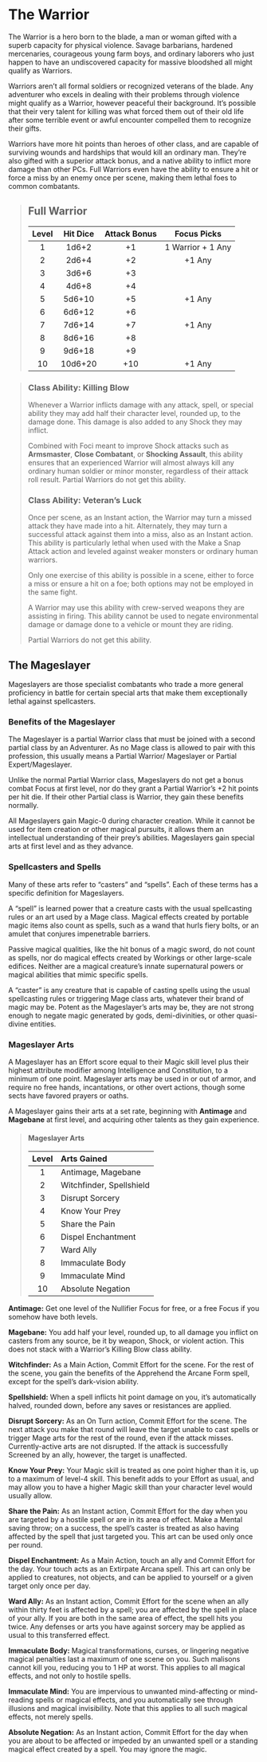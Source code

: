 # The Warrior

The Warrior is a hero born to the blade, a man or woman gifted
with a superb capacity for physical violence. Savage barbarians,
hardened mercenaries, courageous young farm boys, and ordinary
laborers who just happen to have an undiscovered capacity for
massive bloodshed all might qualify as Warriors.

Warriors aren’t all formal soldiers or recognized veterans of the
blade. Any adventurer who excels in dealing with their problems
through violence might qualify as a Warrior, however peaceful their
background. It’s possible that their very talent for killing was what
forced them out of their old life after some terrible event or awful
encounter compelled them to recognize their gifts.

Warriors have more hit points than heroes of other class, and
are capable of surviving wounds and hardships that would kill an
ordinary man. They’re also gifted with a superior attack bonus, and
a native ability to inflict more damage than other PCs. Full Warriors
even have the ability to ensure a hit or force a miss by an enemy
once per scene, making them lethal foes to common combatants.

<blockquote class="table">

## Full Warrior

| Level | Hit Dice | Attack Bonus |    Focus Picks    |
| :---: | :------: | :----------: | :---------------: |
|   1   |  1d6+2   |      +1      | 1 Warrior + 1 Any |
|   2   |  2d6+4   |      +2      |      +1 Any       |
|   3   |  3d6+6   |      +3      |                   |
|   4   |  4d6+8   |      +4      |                   |
|   5   |  5d6+10  |      +5      |      +1 Any       |
|   6   |  6d6+12  |      +6      |                   |
|   7   |  7d6+14  |      +7      |      +1 Any       |
|   8   |  8d6+16  |      +8      |                   |
|   9   |  9d6+18  |      +9      |                   |
|  10   | 10d6+20  |     +10      |      +1 Any       |

</blockquote><blockquote>

### Class Ability: Killing Blow
Whenever a Warrior inflicts damage with any attack, spell, or
special ability they may add half their character level, rounded
up, to the damage done. This damage is also added to any Shock
they may inflict.

Combined with Foci meant to improve Shock attacks such as
**Armsmaster**, **Close Combatant**, or **Shocking Assault**, this ability ensures that an experienced Warrior will almost always kill
any ordinary human soldier or minor monster, regardless of their
attack roll result.
Partial Warriors do not get this ability.

### Class Ability: Veteran’s Luck
Once per scene, as an Instant action, the Warrior may turn a missed
attack they have made into a hit. Alternately, they may turn a successful attack against them into a miss, also as an Instant action.
This ability is particularly lethal when used with the Make a Snap
Attack action and leveled against weaker monsters or ordinary
human warriors.

Only one exercise of this ability is possible in a scene, either
to force a miss or ensure a hit on a foe; both options may not be
employed in the same fight.

A Warrior may use this ability with crew-served weapons they
are assisting in firing. This ability cannot be used to negate environmental damage or damage done to a vehicle or mount they
are riding.

Partial Warriors do not get this ability.

</blockquote>

## The Mageslayer

Mageslayers are those specialist combatants who trade a more
general proficiency in battle for certain special arts that make them
exceptionally lethal against spellcasters.

### Benefits of the Mageslayer

The Mageslayer is a partial Warrior class that must be joined with a
second partial class by an Adventurer. As no Mage class is allowed
to pair with this profession, this usually means a Partial Warrior/
Mageslayer or Partial Expert/Mageslayer.

Unlike the normal Partial Warrior class, Mageslayers do not
get a bonus combat Focus at first level, nor do they grant a Partial
Warrior’s +2 hit points per hit die. If their other Partial class is Warrior, they gain these benefits normally.

All Mageslayers gain Magic-0 during character creation. While
it cannot be used for item creation or other magical pursuits, it
allows them an intellectual understanding of their prey’s abilities.
Mageslayers gain special arts at first level and as they advance.

### Spellcasters and Spells

Many of these arts refer to “casters” and “spells”. Each of these
terms has a specific definition for Mageslayers.

A “spell” is learned power that a creature casts with the usual
spellcasting rules or an art used by a Mage class. Magical effects
created by portable magic items also count as spells, such as a
wand that hurls fiery bolts, or an amulet that conjures impenetrable
barriers.

Passive magical qualities, like the hit bonus of a magic sword, do
not count as spells, nor do magical effects created by Workings or
other large-scale edifices. Neither are a magical creature’s innate
supernatural powers or magical abilities that mimic specific spells.

A “caster” is any creature that is capable of casting spells using
the usual spellcasting rules or triggering Mage class arts, whatever
their brand of magic may be.
Potent as the Mageslayer’s arts may be, they are not strong
enough to negate magic generated by gods, demi-divinities, or
other quasi-divine entities.

### Mageslayer Arts

A Mageslayer has an Effort score equal to their Magic skill level
plus their highest attribute modifier among Intelligence and Constitution, to a minimum of one point. Mageslayer arts may be used
in or out of armor, and require no free hands, incantations, or other
overt actions, though some sects have favored prayers or oaths.

A Mageslayer gains their arts at a set rate, beginning with **Antimage** and **Magebane** at first level, and acquiring other talents
as they gain experience.

<blockquote class="table">

#### Mageslayer Arts

| Level | Arts Gained              |
| :---: | :----------------------- |
|   1   | Antimage, Magebane       |
|   2   | Witchfinder, Spellshield |
|   3   | Disrupt Sorcery          |
|   4   | Know Your Prey           |
|   5   | Share the Pain           |
|   6   | Dispel Enchantment       |
|   7   | Ward Ally                |
|   8   | Immaculate Body          |
|   9   | Immaculate Mind          |
|  10   | Absolute Negation        |

</blockquote>

**Antimage:** Get one level of the Nullifier Focus for free, or a free Focus if you somehow have both levels.

**Magebane:** You add half your level, rounded up, to all damage you inflict on casters from any source, be it by weapon, Shock, or violent action. This does not stack with a Warrior’s Killing Blow class ability.

**Witchfinder:** As a Main Action, Commit Effort for the scene. For the rest of the scene, you gain the benefits of the Apprehend the Arcane Form spell, except for the spell’s dark-vision ability.

**Spellshield:** When a spell inflicts hit point damage on you, it’s automatically halved, rounded down, before any saves or resistances are applied.

**Disrupt Sorcery:** As an On Turn action, Commit Effort for the scene. The next attack you make that round will leave the target unable to cast spells or trigger Mage arts for the rest of the round, even if the attack misses. Currently-active arts are not disrupted. If the attack is successfully Screened by an ally, however, the target is unaffected.

**Know Your Prey:** Your Magic skill is treated as one point higher than it is, up to a maximum of level-4 skill. This benefit adds to your Effort as usual, and may allow you to have a higher Magic skill than your character level would usually allow.

**Share the Pain:** As an Instant action, Commit Effort for the day when you are targeted by a hostile spell or are in its area of effect. Make a Mental saving throw; on a success, the spell’s caster is treated as also having affected by the spell that just targeted you. This art can be used only once per round.

**Dispel Enchantment:** As a Main Action, touch an ally and Commit Effort for the day. Your touch acts as an Extirpate Arcana spell. This art can only be applied to creatures, not objects, and can be applied to yourself or a given target only once per day.

**Ward Ally:** As an Instant action, Commit Effort for the scene when an ally within thirty feet is affected by a spell; you are affected by the spell in place of your ally. If you are both in the same area of effect, the spell hits you twice. Any defenses or arts you have against sorcery may be applied as usual to this transferred effect.

**Immaculate Body:** Magical transformations, curses, or lingering negative magical penalties last a maximum of one scene on you. Such malisons cannot kill you, reducing you to 1 HP at worst. This applies to all magical effects, and not only to hostile spells.

**Immaculate Mind:** You are impervious to unwanted mind-affecting or mind-reading spells or magical effects, and you automatically see through illusions and magical invisibility. Note that this applies to all such magical effects, not merely spells.

**Absolute Negation:** As an Instant action, Commit Effort for the day when you are about to be affected or impeded by an unwanted spell or a standing magical effect created by a spell. You may ignore the magic.
